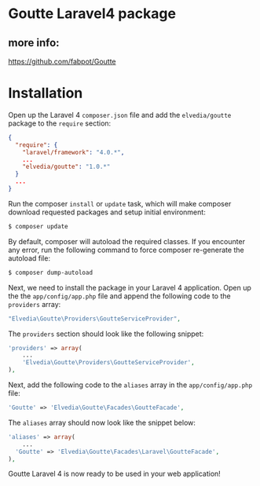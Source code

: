 Goutte Laravel4 package 
=======================

more info:
----------
https://github.com/fabpot/Goutte

# Installation

Open up the Laravel 4 `composer.json` file and add the `elvedia/goutte` package to the `require` section:

~~~json
{
  "require": {
    "laravel/framework": "4.0.*",
    ...
    "elvedia/goutte": "1.0.*"
  }
  ...
}
~~~

Run the composer `install` or `update` task, which will make composer download requested packages and setup initial environment:

~~~sh
$ composer update
~~~

By default, composer will autoload the required classes. If you encounter any error, run the following command to force composer re-generate the autoload file:

~~~sh
$ composer dump-autoload
~~~

Next, we need to install the package in your Laravel 4 application. Open up the the `app/config/app.php` file and append the following code to the `providers` array:

~~~php
"Elvedia\Goutte\Providers\GoutteServiceProvider",
~~~

The `providers` section should look like the following snippet:

~~~php
'providers' => array(
    ...
    'Elvedia\Goutte\Providers\GoutteServiceProvider',
),
~~~

Next, add the following code to the `aliases` array in the `app/config/app.php` file:

~~~php
'Goutte' => 'Elvedia\Goutte\Facades\GoutteFacade',
~~~

The `aliases` array should now look like the snippet below:

~~~php
'aliases' => array(
    ...
  'Goutte' => 'Elvedia\Goutte\Facades\Laravel\GoutteFacade',
),
~~~

Goutte Laravel 4 is now ready to be used in your web application!
